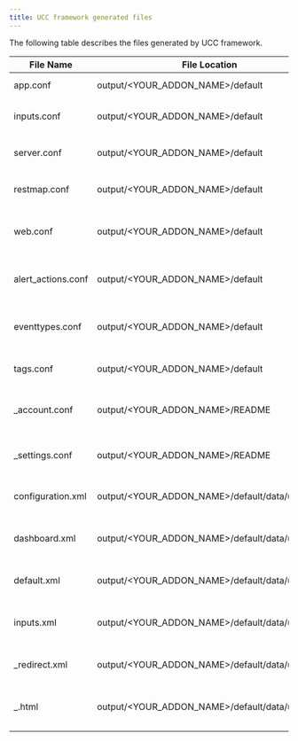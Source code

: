 ```yaml
---
title: UCC framework generated files
---
```


The following table describes the files generated by UCC framework.

| File Name  | File Location | File Description |
| ------------ | ------------ | ----------------- |
| app.conf | output/&lt;YOUR_ADDON_NAME&gt;/default | Generates `app.conf` with the details mentioned in globalConfig[meta] |
| inputs.conf | output/&lt;YOUR_ADDON_NAME&gt;/default | Generates `inputs.conf` and `inputs.conf.spec` file for the services mentioned in globalConfig |
| server.conf | output/&lt;YOUR_ADDON_NAME&gt;/default | Generates `server.conf` for the custom conf files created as per configurations in globalConfig |
| restmap.conf | output/&lt;YOUR_ADDON_NAME&gt;/default | Generates `restmap.conf` for the custom REST handlers that are generated based on configs from globalConfig |
| web.conf | output/&lt;YOUR_ADDON_NAME&gt;/default | Generates `web.conf` to expose the endpoints generated in `restmap.conf` which is generated based on configurations from globalConfig. |
| alert_actions.conf | output/&lt;YOUR_ADDON_NAME&gt;/default | Generates `alert_actions.conf` and `alert_actions.conf.spec` file for the custom alert actions defined in globalConfig |
| eventtypes.conf | output/&lt;YOUR_ADDON_NAME&gt;/default | Generates `eventtypes.conf` file if the sourcetype is mentioned in Adaptive Response of custom alert action in globalConfig |
| tags.conf | output/&lt;YOUR_ADDON_NAME&gt;/default | Generates `tags.conf` file based on the `eventtypes.conf` created for custom alert actions. |
| _account.conf | output/&lt;YOUR_ADDON_NAME&gt;/README | Generates `<YOUR_ADDON_NAME>_account.conf.spec` file for the configuration mentioned in globalConfig |
| _settings.conf | output/&lt;YOUR_ADDON_NAME&gt;/README | Generates `<YOUR_ADDON_NAME>_settings.conf.spec` file for the Proxy, Logging or Custom Tab mentioned in globalConfig |
| configuration.xml | output/&lt;YOUR_ADDON_NAME&gt;/default/data/ui/views | Generates configuration.xml file in `default/data/ui/views/` folder if globalConfig is present. |
| dashboard.xml | output/&lt;YOUR_ADDON_NAME&gt;/default/data/ui/views | Generates dashboard.xml file based on dashboard configuration present in globalConfig in `default/data/ui/views` folder. |
| default.xml | output/&lt;YOUR_ADDON_NAME&gt;/default/data/ui/nav | Generates default.xml file based on configs present in globalConfigin `default/data/ui/nav` folder. |
| inputs.xml | output/&lt;YOUR_ADDON_NAME&gt;/default/data/ui/views | Generates inputs.xml based on inputs configuration present in globalConfig, in `default/data/ui/views/inputs.xml` folder |
| _redirect.xml | output/&lt;YOUR_ADDON_NAME&gt;/default/data/ui/views | Generates ta_name_redirect.xml file, if oauth is mentioned in globalConfig,in `default/data/ui/views/` folder. |
| _.html | output/&lt;YOUR_ADDON_NAME&gt;/default/data/ui/alerts | Generates `alert_name.html` file based on alerts configuration present in globalConfig in `default/data/ui/alerts` folder. |

